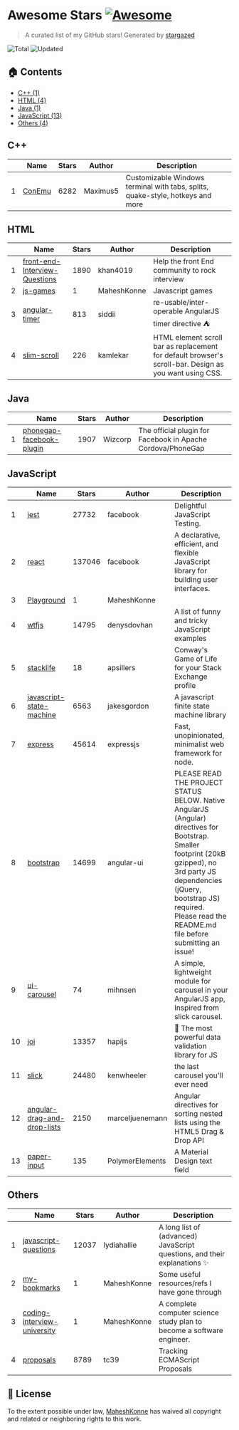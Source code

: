 # Awesome Stars [![Awesome](https://cdn.rawgit.com/sindresorhus/awesome/d7305f38d29fed78fa85652e3a63e154dd8e8829/media/badge.svg)](https://github.com/sindresorhus/awesome)

> A curated list of my GitHub stars! Generated by [stargazed](https://github.com/abhijithvijayan/stargazed)

![Total](https://img.shields.io/badge/Total-23-green.svg)
![Updated](https://img.shields.io/badge/Updated-2--9--2019-blue.svg)

## 🏠 Contents
- [C++ (1)](#c)
- [HTML (4)](#html)
- [Java (1)](#java)
- [JavaScript (13)](#javascript)
- [Others (4)](#others)

## C++
|  | Name 	|  Stars 	| Author  	|  Description 	|
|---	|---	|---	|---	|---	|
| 1 |  [ConEmu](https://github.com/Maximus5/ConEmu) | 6282 | Maximus5 | Customizable Windows terminal with tabs, splits, quake-style, hotkeys and more |

## HTML
|  | Name 	|  Stars 	| Author  	|  Description 	|
|---	|---	|---	|---	|---	|
| 1 |  [front-end-Interview-Questions](https://github.com/khan4019/front-end-Interview-Questions) | 1890 | khan4019 | Help the front End community to rock interview |
| 2 |  [js-games](https://github.com/MaheshKonne/js-games) | 1 | MaheshKonne | Javascript games |
| 3 |  [angular-timer](https://github.com/siddii/angular-timer) | 813 | siddii | re-usable/inter-operable AngularJS timer directive ⛺ |
| 4 |  [slim-scroll](https://github.com/kamlekar/slim-scroll) | 226 | kamlekar | HTML element scroll bar as replacement for default browser's scroll-bar. Design as you want using CSS. |

## Java
|  | Name 	|  Stars 	| Author  	|  Description 	|
|---	|---	|---	|---	|---	|
| 1 |  [phonegap-facebook-plugin](https://github.com/Wizcorp/phonegap-facebook-plugin) | 1907 | Wizcorp | The official plugin for Facebook in Apache Cordova/PhoneGap |

## JavaScript
|  | Name 	|  Stars 	| Author  	|  Description 	|
|---	|---	|---	|---	|---	|
| 1 |  [jest](https://github.com/facebook/jest) | 27732 | facebook | Delightful JavaScript Testing. |
| 2 |  [react](https://github.com/facebook/react) | 137046 | facebook | A declarative, efficient, and flexible JavaScript library for building user interfaces. |
| 3 |  [Playground](https://github.com/MaheshKonne/Playground) | 1 | MaheshKonne |  |
| 4 |  [wtfjs](https://github.com/denysdovhan/wtfjs) | 14795 | denysdovhan | A list of funny and tricky JavaScript examples |
| 5 |  [stacklife](https://github.com/apsillers/stacklife) | 18 | apsillers | Conway's Game of Life for your Stack Exchange profile |
| 6 |  [javascript-state-machine](https://github.com/jakesgordon/javascript-state-machine) | 6563 | jakesgordon | A javascript finite state machine library |
| 7 |  [express](https://github.com/expressjs/express) | 45614 | expressjs | Fast, unopinionated, minimalist web framework for node. |
| 8 |  [bootstrap](https://github.com/angular-ui/bootstrap) | 14699 | angular-ui | PLEASE READ THE PROJECT STATUS BELOW.  Native AngularJS (Angular) directives for Bootstrap. Smaller footprint (20kB gzipped), no 3rd party JS dependencies (jQuery, bootstrap JS) required. Please read the README.md file before submitting an issue! |
| 9 |  [ui-carousel](https://github.com/mihnsen/ui-carousel) | 74 | mihnsen | A simple, lightweight module for carousel in your AngularJS app, Inspired from slick carousel. |
| 10 |  [joi](https://github.com/hapijs/joi) | 13357 | hapijs | :office: The most powerful data validation library for JS |
| 11 |  [slick](https://github.com/kenwheeler/slick) | 24480 | kenwheeler | the last carousel you'll ever need |
| 12 |  [angular-drag-and-drop-lists](https://github.com/marceljuenemann/angular-drag-and-drop-lists) | 2150 | marceljuenemann | Angular directives for sorting nested lists using the HTML5 Drag & Drop API |
| 13 |  [paper-input](https://github.com/PolymerElements/paper-input) | 135 | PolymerElements | A Material Design text field |

## Others
|  | Name 	|  Stars 	| Author  	|  Description 	|
|---	|---	|---	|---	|---	|
| 1 |  [javascript-questions](https://github.com/lydiahallie/javascript-questions) | 12037 | lydiahallie | A long list of (advanced) JavaScript questions, and their explanations :sparkles: |
| 2 |  [my-bookmarks](https://github.com/MaheshKonne/my-bookmarks) | 1 | MaheshKonne | Some useful resources/refs I have gone through |
| 3 |  [coding-interview-university](https://github.com/MaheshKonne/coding-interview-university) | 1 | MaheshKonne | A complete computer science study plan to become a software engineer. |
| 4 |  [proposals](https://github.com/tc39/proposals) | 8789 | tc39 | Tracking ECMAScript Proposals |

## 📝 License

To the extent possible under law, [MaheshKonne](https://github.com/MaheshKonne) has waived all copyright and related or neighboring rights to this work.

